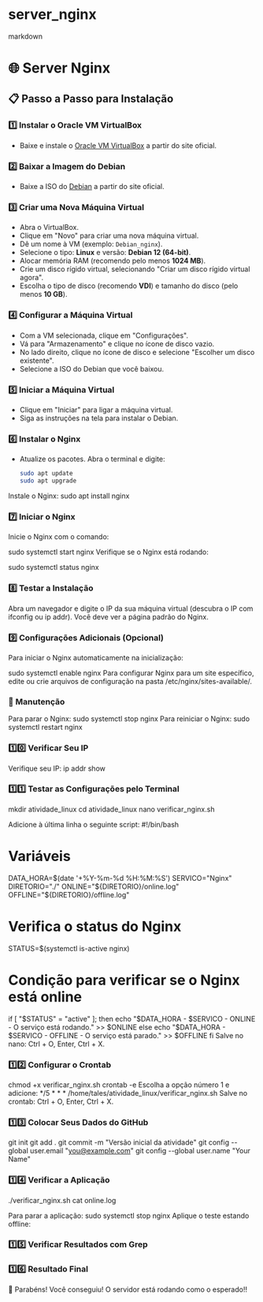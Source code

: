 # server_nginx
markdown
# 🌐 Server Nginx

## 📋 Passo a Passo para Instalação

### 1️⃣ Instalar o Oracle VM VirtualBox
- Baixe e instale o [Oracle VM VirtualBox](https://www.virtualbox.org/) a partir do site oficial.

### 2️⃣ Baixar a Imagem do Debian
- Baixe a ISO do [Debian](https://www.debian.org/) a partir do site oficial.

### 3️⃣ Criar uma Nova Máquina Virtual
- Abra o VirtualBox.
- Clique em "Novo" para criar uma nova máquina virtual.
- Dê um nome à VM (exemplo: `Debian_nginx`).
- Selecione o tipo: **Linux** e versão: **Debian 12 (64-bit)**.
- Alocar memória RAM (recomendo pelo menos **1024 MB**).
- Crie um disco rígido virtual, selecionando "Criar um disco rígido virtual agora".
- Escolha o tipo de disco (recomendo **VDI**) e tamanho do disco (pelo menos **10 GB**).

### 4️⃣ Configurar a Máquina Virtual
- Com a VM selecionada, clique em "Configurações".
- Vá para "Armazenamento" e clique no ícone de disco vazio.
- No lado direito, clique no ícone de disco e selecione "Escolher um disco existente".
- Selecione a ISO do Debian que você baixou.

### 5️⃣ Iniciar a Máquina Virtual
- Clique em "Iniciar" para ligar a máquina virtual.
- Siga as instruções na tela para instalar o Debian. 

### 6️⃣ Instalar o Nginx
- Atualize os pacotes. Abra o terminal e digite:
  ```bash
  sudo apt update
  sudo apt upgrade
Instale o Nginx:
sudo apt install nginx

### 7️⃣ Iniciar o Nginx
Inicie o Nginx com o comando:

sudo systemctl start nginx
Verifique se o Nginx está rodando:

sudo systemctl status nginx

### 8️⃣ Testar a Instalação
Abra um navegador e digite o IP da sua máquina virtual (descubra o IP com ifconfig ou ip addr). Você deve ver a página padrão do Nginx.

### 9️⃣ Configurações Adicionais (Opcional)
Para iniciar o Nginx automaticamente na inicialização:

sudo systemctl enable nginx
Para configurar Nginx para um site específico, edite ou crie arquivos de configuração na pasta /etc/nginx/sites-available/.

### 🔧 Manutenção
Para parar o Nginx:
sudo systemctl stop nginx
Para reiniciar o Nginx:
sudo systemctl restart nginx

### 1️⃣0️⃣ Verificar Seu IP
Verifique seu IP:
ip addr show

### 1️⃣1️⃣ Testar as Configurações pelo Terminal
mkdir atividade_linux
cd atividade_linux
nano verificar_nginx.sh

Adicione à última linha o seguinte script:
#!/bin/bash
# Variáveis
DATA_HORA=$(date '+%Y-%m-%d %H:%M:%S')
SERVICO="Nginx"
DIRETORIO="./"
ONLINE="${DIRETORIO}/online.log"
OFFLINE="${DIRETORIO}/offline.log"

# Verifica o status do Nginx
STATUS=$(systemctl is-active nginx)

# Condição para verificar se o Nginx está online
if [ "$STATUS" = "active" ]; then
    echo "$DATA_HORA - $SERVICO - ONLINE - O serviço está rodando." >> $ONLINE
else
    echo "$DATA_HORA - $SERVICO - OFFLINE - O serviço está parado." >> $OFFLINE
fi
Salve no nano: Ctrl + O, Enter, Ctrl + X.
### 1️⃣2️⃣ Configurar o Crontab
chmod +x verificar_nginx.sh
crontab -e
Escolha a opção número 1 e adicione:
*/5 * * * /home/tales/atividade_linux/verificar_nginx.sh
Salve no crontab: Ctrl + O, Enter, Ctrl + X.
### 1️⃣3️⃣ Colocar Seus Dados do GitHub
git init
git add .
git commit -m "Versão inicial da atividade"
git config --global user.email "you@example.com"
git config --global user.name "Your Name"
### 1️⃣4️⃣ Verificar a Aplicação
./verificar_nginx.sh
cat online.log

Para parar a aplicação:
sudo systemctl stop nginx
Aplique o teste estando offline:
### 1️⃣5️⃣ Verificar Resultados com Grep

### 1️⃣6️⃣ Resultado Final

🎉 Parabéns!
Você conseguiu! O servidor está rodando como o esperado!!
